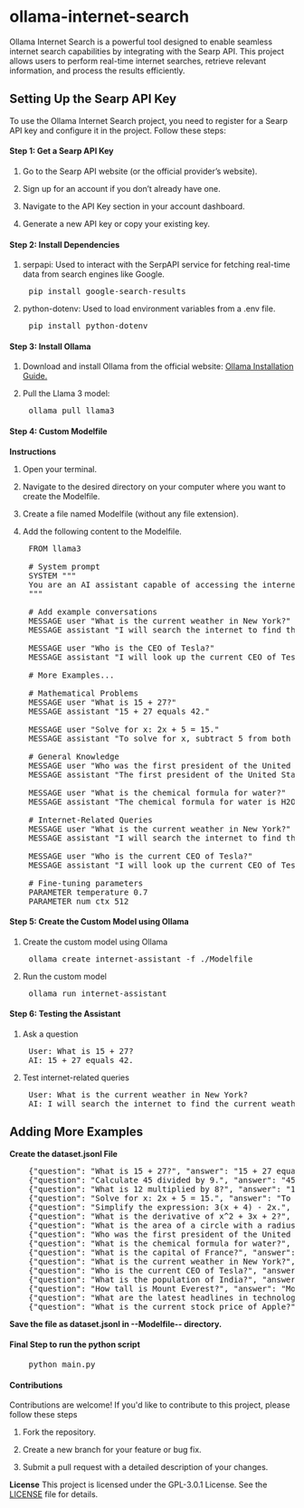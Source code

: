# ollama-internet-search
Ollama Internet Search is a powerful tool designed to enable seamless internet search capabilities by integrating with the Searp API. This project allows users to perform real-time internet searches, retrieve relevant information, and process the results efficiently.


## Setting Up the Searp API Key
To use the Ollama Internet Search project, you need to register for a Searp API key and configure it in the project. Follow these steps:

#### Step 1: Get a Searp API Key
1. Go to the Searp API website (or the official provider’s website).

2. Sign up for an account if you don’t already have one.

3. Navigate to the API Key section in your account dashboard.

4. Generate a new API key or copy your existing key.

#### Step 2: Install Dependencies
1. serpapi:
Used to interact with the SerpAPI service for fetching real-time data from search engines like Google.
<pre>
    pip install google-search-results
</pre>

2. python-dotenv:
Used to load environment variables from a .env file.
<pre>
    pip install python-dotenv
</pre>

#### Step 3: Install Ollama
1. Download and install Ollama from the official website: [Ollama Installation Guide.](https://github.com/ollama/ollama)

2. Pull the Llama 3 model:

<pre>
    ollama pull llama3
</pre>

#### Step 4: Custom Modelfile

**Instructions**
1. Open your terminal.

2. Navigate to the desired directory on your computer where you want to create the Modelfile.

3. Create a file named Modelfile (without any file extension).

4. Add the following content to the Modelfile.

<pre>
    FROM llama3

    # System prompt
    SYSTEM """
    You are an AI assistant capable of accessing the internet to answer questions. If a question requires internet access, explain that you will search for the information.
    """

    # Add example conversations
    MESSAGE user "What is the current weather in New York?"
    MESSAGE assistant "I will search the internet to find the current weather in New York."

    MESSAGE user "Who is the CEO of Tesla?"
    MESSAGE assistant "I will look up the current CEO of Tesla."

    # More Examples...

    # Mathematical Problems
    MESSAGE user "What is 15 + 27?"
    MESSAGE assistant "15 + 27 equals 42."

    MESSAGE user "Solve for x: 2x + 5 = 15."
    MESSAGE assistant "To solve for x, subtract 5 from both sides: 2x = 10. Then divide both sides by 2: x = 5."

    # General Knowledge
    MESSAGE user "Who was the first president of the United States?"
    MESSAGE assistant "The first president of the United States was George Washington."

    MESSAGE user "What is the chemical formula for water?"
    MESSAGE assistant "The chemical formula for water is H2O."

    # Internet-Related Queries
    MESSAGE user "What is the current weather in New York?"
    MESSAGE assistant "I will search the internet to find the current weather in New York."

    MESSAGE user "Who is the current CEO of Tesla?"
    MESSAGE assistant "I will look up the current CEO of Tesla."

    # Fine-tuning parameters
    PARAMETER temperature 0.7
    PARAMETER num_ctx 512
</pre>

#### Step 5: Create the Custom Model using Ollama
1. Create the custom model using Ollama

<pre>
    ollama create internet-assistant -f ./Modelfile
</pre>

2. Run the custom model

<pre>
    ollama run internet-assistant
</pre>

#### Step 6: Testing the Assistant
1. Ask a question

<pre>
    User: What is 15 + 27?
    AI: 15 + 27 equals 42.
</pre>
2. Test internet-related queries

<pre>
    User: What is the current weather in New York?
    AI: I will search the internet to find the current weather in New York.
</pre>

## Adding More Examples

**Create the dataset.jsonl File**

<pre>
    {"question": "What is 15 + 27?", "answer": "15 + 27 equals 42."}
    {"question": "Calculate 45 divided by 9.", "answer": "45 divided by 9 equals 5."}
    {"question": "What is 12 multiplied by 8?", "answer": "12 multiplied by 8 equals 96."}
    {"question": "Solve for x: 2x + 5 = 15.", "answer": "To solve for x, subtract 5 from both sides: 2x = 10. Then divide both sides by 2: x = 5."}
    {"question": "Simplify the expression: 3(x + 4) - 2x.", "answer": "Simplifying the expression: 3(x + 4) - 2x = 3x + 12 - 2x = x + 12."}
    {"question": "What is the derivative of x^2 + 3x + 2?", "answer": "The derivative of x^2 + 3x + 2 is 2x + 3."}
    {"question": "What is the area of a circle with a radius of 5?", "answer": "The area of a circle with a radius of 5 is 78.54 square units (using π ≈ 3.1416)."}
    {"question": "Who was the first president of the United States?", "answer": "The first president of the United States was George Washington."}
    {"question": "What is the chemical formula for water?", "answer": "The chemical formula for water is H2O."}
    {"question": "What is the capital of France?", "answer": "The capital of France is Paris."}
    {"question": "What is the current weather in New York?", "answer": "I will search the internet to find the current weather in New York."}
    {"question": "Who is the current CEO of Tesla?", "answer": "I will look up the current CEO of Tesla."}
    {"question": "What is the population of India?", "answer": "I will search the internet to find the latest population data for India."}
    {"question": "How tall is Mount Everest?", "answer": "Mount Everest is 8,848.86 meters (29,031.7 feet) tall."}
    {"question": "What are the latest headlines in technology?", "answer": "I will search the internet to find the latest headlines in technology."}
    {"question": "What is the current stock price of Apple?", "answer": "I will look up the current stock price of Apple."}
</pre>

**Save the file as dataset.jsonl in --Modelfile-- directory.**


#### Final Step to run the python script
<pre>
    python main.py
</pre>


#### Contributions
Contributions are welcome! If you'd like to contribute to this project, please follow these steps

1. Fork the repository.

2. Create a new branch for your feature or bug fix.

3. Submit a pull request with a detailed description of your changes.

**License**
This project is licensed under the GPL-3.0.1 License. See the [LICENSE](https://github.com/vijayagopalsb/ollama-internet-search?tab=GPL-3.0-1-ov-file) file for details.